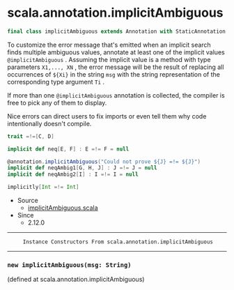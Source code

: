 
#                      scala.annotation.implicitAmbiguous                      #

```scala
final class implicitAmbiguous extends Annotation with StaticAnnotation
```

To customize the error message that's emitted when an implicit search finds
multiple ambiguous values, annotate at least one of the implicit values
 `@implicitAmbiguous` . Assuming the implicit value is a method with type
parameters `X1,..., XN` , the error message will be the result of replacing all
occurrences of `${Xi}` in the string `msg` with the string representation of the
corresponding type argument `Ti` .

If more than one `@implicitAmbiguous` annotation is collected, the compiler is
free to pick any of them to display.

Nice errors can direct users to fix imports or even tell them why code
intentionally doesn't compile.

```scala
trait =!=[C, D]

implicit def neq[E, F] : E =!= F = null

@annotation.implicitAmbiguous("Could not prove ${J} =!= ${J}")
implicit def neqAmbig1[G, H, J] : J =!= J = null
implicit def neqAmbig2[I] : I =!= I = null

implicitly[Int =!= Int]
```

* Source
  * [implicitAmbiguous.scala](https://github.com/scala/scala/tree/6d09a1ba5f/src/library/scala/annotation/implicitAmbiguous.scala#L1)
* Since
  * 2.12.0


--------------------------------------------------------------------------------
         Instance Constructors From scala.annotation.implicitAmbiguous
--------------------------------------------------------------------------------


### `new implicitAmbiguous(msg: String)`                                     ###
(defined at scala.annotation.implicitAmbiguous)
